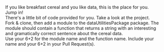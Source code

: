 If you like breakfast cereal and you like data, this is the place for you. </br>
Jump in! </br>
There's a little bit of code provided for you. Take a look at the project. </br>
Fork & clone, then add a module to the dataUtilitiesPackage package. The module should contain a function that returns a string with an interesting and gramatically correct sentence about the cereal data. </br>
Use your 6+2 for the module name and the function name.
Include your name and your 6+2 in your Pull Request(s).
